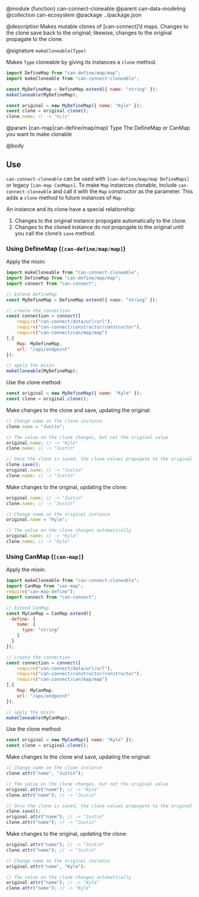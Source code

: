 @module {function} can-connect-cloneable
@parent can-data-modeling
@collection can-ecosystem
@package ../package.json

@description Makes mutable clones of [can-connect]’d maps. Changes to the clone save back to the original; likewise, changes to the original propagate to the clone.

@signature `makeCloneable(Type)`

Makes `Type` cloneable by giving its instances a `clone` method.

```javascript
import DefineMap from "can-define/map/map";
import makeCloneable from "can-connect-cloneable";

const MyDefineMap = DefineMap.extend({ name: "string" });
makeCloneable(MyDefineMap);

const original = new MyDefineMap({ name: "Kyle" });
const clone = original.clone();
clone.name; // -> "Kyle"
```

  @param {can-map|can-define/map/map} Type The DefineMap or CanMap you want to make clonable


@body

## Use

`can-connect-cloneable` can be used with `[can-define/map/map DefineMaps]` or legacy `[can-map CanMaps]`. To make `Map` instances clonable, include `can-connect-cloneable` and call it with the `Map` constructor as the parameter. This adds a `clone` method to future instances of `Map`.

An instance and its clone have a special relationship:

1. Changes to the original instance propogate automatically to the clone.
2. Changes to the cloned instance do *not* propogate to the original until you call the clone’s `save` method.

### Using DefineMap (`[can-define/map/map]`)

Apply the mixin:

```javascript
import makeCloneable from "can-connect-cloneable";
import DefineMap from "can-define/map/map";
import connect from "can-connect";

// Extend DefineMap
const MyDefineMap = DefineMap.extend({ name: "string" });

// create the connection
const connection = connect([
    require("can-connect/data/url/url"),
    require("can-connect/constructor/constructor"),
    require("can-connect/can/map/map")
],{
    Map: MyDefineMap,
    url: "/api/endpoint"
});

// apply the mixin
makeCloneable(MyDefineMap);
```

Use the clone method:

```javascript
const original = new MyDefineMap({ name: "Kyle" });
const clone = original.clone();
```

Make changes to the clone and save, updating the original:

```javascript
// Change name on the clone instance
clone.name = "Justin";

// The value on the clone changes, but not the original value
original.name; // -> "Kyle"
clone.name; // -> "Justin"

// Once the clone is saved, the clone values propogate to the original
clone.save();
original.name; // -> "Justin"
clone.name; // -> "Justin"

```

Make changes to the original, updating the clone:

```javascript
original.name; // -> "Justin"
clone.name; // -> "Justin"

// Change name on the original instance
original.name = "Kyle";

// The value on the clone changes automatically
original.name; // -> "Kyle"
clone.name; // -> "Kyle"

```

### Using CanMap (`[can-map]`)

Apply the mixin:

```javascript
import makeCloneable from "can-connect-cloneable";
import CanMap from "can-map";
require("can-map-define");
import connect from "can-connect";

// Extend CanMap
const MyCanMap = CanMap.extend({
  define: {
    name: {
      type: "string"
    }
  }
});

// create the connection
const connection = connect([
    require("can-connect/data/url/url"),
    require("can-connect/constructor/constructor"),
    require("can-connect/can/map/map")
],{
    Map: MyCanMap,
    url: "/api/endpoint"
});

// apply the mixin
makeCloneable(MyCanMap);
```

Use the clone method:

```javascript
const original = new MyCanMap({ name: "Kyle" });
const clone = original.clone();
```

Make changes to the clone and save, updating the original:

```javascript
// Change name on the clone instance
clone.attr("name", "Justin");

// The value on the clone changes, but not the original value
original.attr("name"); // -> "Kyle"
clone.attr("name"); // -> "Justin"

// Once the clone is saved, the clone values propogate to the original
clone.save();
original.attr("name"); // -> "Justin"
clone.attr("name"); // -> "Justin"

```

Make changes to the original, updating the clone:

```javascript
original.attr("name"); // -> "Justin"
clone.attr("name"); // -> "Justin"

// Change name on the original instance
original.attr("name", "Kyle");

// The value on the clone changes automatically
original.attr("name"); // -> "Kyle"
clone.attr("name"); // -> "Kyle"
```
